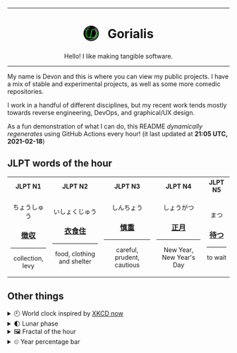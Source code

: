 ***

<h1 align="center">
<sub>
    <img src="readme/resources/avatar.png" height="36">
</sub>
&nbsp;
Gorialis
</h1>
<p align="center">
Hello! I like making tangible software.
</p>

***

My name is Devon and this is where you can view my public projects. I have a mix of stable and experimental projects, as well as some more comedic repositories.

I work in a handful of different disciplines, but my recent work tends mostly towards reverse engineering, DevOps, and graphical/UX design.

As a fun demonstration of what I can do, this README *dynamically regenerates* using GitHub Actions every hour! (it last updated at **21:05 UTC, 2021-02-18**)

<h2>JLPT words of the hour</h2>
<table>
    <tr>
        <th>JLPT N1</th>
        <th>JLPT N2</th>
        <th>JLPT N3</th>
        <th>JLPT N4</th>
        <th>JLPT N5</th>
    </tr>
    <tr>
        <td>
            <p align="center">ちょうしゅう</p>
            <h3 align="center"><b><a href="https://jisho.org/search/%E5%BE%B4%E5%8F%8E">徴収</a></b></h3>
            <hr>
            <p align="center">collection,<wbr> levy</p>
        </td>
        <td>
            <p align="center">いしょくじゅう</p>
            <h3 align="center"><b><a href="https://jisho.org/search/%E8%A1%A3%E9%A3%9F%E4%BD%8F">衣食住</a></b></h3>
            <hr>
            <p align="center">food,<wbr> clothing and shelter</p>
        </td>
        <td>
            <p align="center">しんちょう</p>
            <h3 align="center"><b><a href="https://jisho.org/search/%E6%85%8E%E9%87%8D">慎重</a></b></h3>
            <hr>
            <p align="center">careful,<wbr> prudent,<wbr> cautious</p>
        </td>
        <td>
            <p align="center">しょうがつ</p>
            <h3 align="center"><b><a href="https://jisho.org/search/%E6%AD%A3%E6%9C%88">正月</a></b></h3>
            <hr>
            <p align="center">New Year,<wbr> New Year's Day</p>
        </td>
        <td>
            <p align="center">まつ</p>
            <h3 align="center"><b><a href="https://jisho.org/search/%E5%BE%85%E3%81%A4">待つ</a></b></h3>
            <hr>
            <p align="center">to wait</p>
        </td>
    </tr>
</table>

<h2>Other things</h2>
<details>
<summary>🕘  World clock inspired by <a href="https://xkcd.com/now">XKCD now</a></summary>

> <img src="generated/now.png" width="512">

</details>
<details>
<summary>🌓 Lunar phase</summary>

The moon is approximately 26.22% through its phase (First Quarter).

</details>
<details>
<summary>&#x1f5bc; Fractal of the hour</summary>

> <img src="generated/fractal.png" width="512">

</details>
<details>
<summary>&#x23f2; Year percentage bar</summary>
<pre><code>2021 [██▁▁▁▁▁▁▁▁▁▁▁▁▁▁▁▁▁▁] 13.39%</code></pre>
</details>
